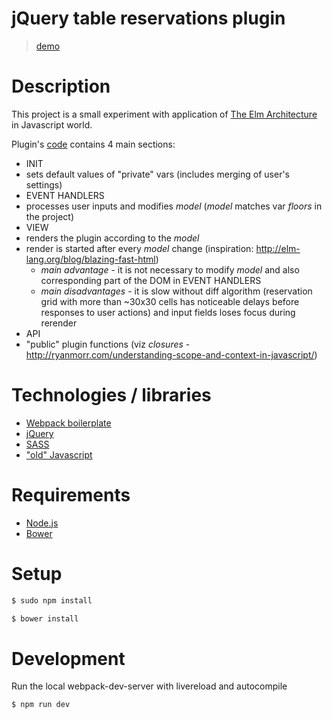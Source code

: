 jQuery table reservations plugin
===========
> [demo](http://kavik.cz/demos/reservation/)

# Description
This project is a small experiment with application of [The Elm Architecture](http://guide.elm-lang.org/architecture/) in Javascript world.

Plugin's [code](app/reservation.js) contains 4 main sections:
- INIT
 - sets default values of "private" vars (includes merging of user's settings)
- EVENT HANDLERS
 - processes user inputs and modifies *model* (*model* matches var *floors* in the project)
- VIEW
 - renders the plugin according to the *model*
 - render is started after every *model* change (inspiration: http://elm-lang.org/blog/blazing-fast-html)
   - *main advantage* - it is not necessary to modify *model* and also corresponding part of the DOM in EVENT HANDLERS
    - *main disadvantages* - it is slow without diff algorithm (reservation grid with more than ~30x30 cells has noticeable delays before responses to user actions) and input fields loses focus during rerender
- API
 - "public" plugin functions (viz *closures* - http://ryanmorr.com/understanding-scope-and-context-in-javascript/)

# Technologies / libraries
- [Webpack boilerplate](https://github.com/cvgellhorn/webpack-boilerplate)
- [jQuery](https://jquery.com/)
- [SASS](http://sass-lang.com/)
- ["old" Javascript](https://es5.github.io/) 

# Requirements
- [Node.js](https://nodejs.org/en/)
- [Bower](https://www.npmjs.com/package/bower)

# Setup
```sh
$ sudo npm install
```

```sh
$ bower install
```

# Development
Run the local webpack-dev-server with livereload and autocompile
```sh
$ npm run dev
```

